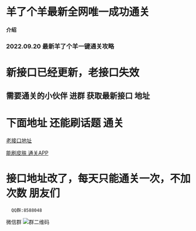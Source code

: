 # 羊了个羊最新全网唯一成功通关

#### 介绍
### 2022.09.20 最新羊了个羊一键通关攻略

# 新接口已经更新，老接口失效 

## 需要通关的小伙伴  进群 获取最新接口 地址

# 下面地址 还能刷话题 通关
[老接口地址](https://qiannet.applinzi.com/yyy.html)


[能刷皮肤 通关APP](https://a.app.qq.com/o/simple.jsp?pkgname=com.ertls.kuaibao)



# 接口地址改了，每天只能通关一次，不加次数 朋友们

```
  QQ群:8588048
```
  微信群 ![群二维码](https://img.nmode.cn/enclosure/0/1663647865883564885.jpg)



